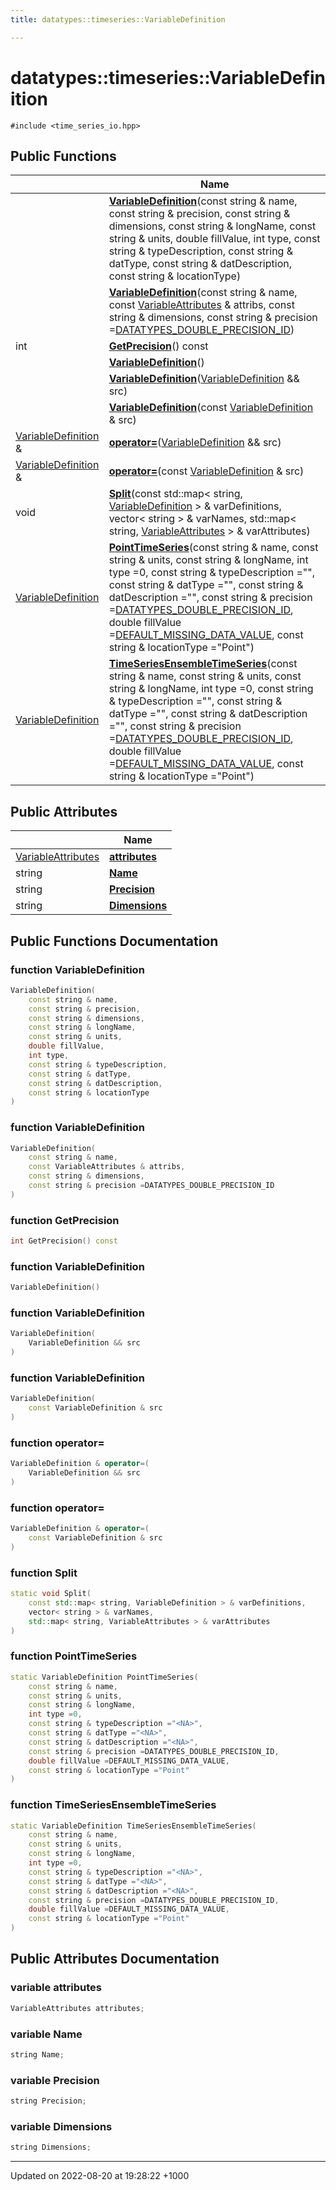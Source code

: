 ```yaml
---
title: datatypes::timeseries::VariableDefinition

---
```


# datatypes::timeseries::VariableDefinition






`#include <time_series_io.hpp>`

## Public Functions

|                | Name           |
| -------------- | -------------- |
| | **[VariableDefinition](/uchronia-ts-doc/cpp/Classes/classdatatypes_1_1timeseries_1_1VariableDefinition/#function-variabledefinition)**(const string & name, const string & precision, const string & dimensions, const string & longName, const string & units, double fillValue, int type, const string & typeDescription, const string & datType, const string & datDescription, const string & locationType) |
| | **[VariableDefinition](/uchronia-ts-doc/cpp/Classes/classdatatypes_1_1timeseries_1_1VariableDefinition/#function-variabledefinition)**(const string & name, const [VariableAttributes](/uchronia-ts-doc/cpp/Classes/classdatatypes_1_1timeseries_1_1VariableAttributes/) & attribs, const string & dimensions, const string & precision =[DATATYPES_DOUBLE_PRECISION_ID](/uchronia-ts-doc/cpp/Files/common_8h/#define-datatypes-double-precision-id)) |
| int | **[GetPrecision](/uchronia-ts-doc/cpp/Classes/classdatatypes_1_1timeseries_1_1VariableDefinition/#function-getprecision)**() const |
| | **[VariableDefinition](/uchronia-ts-doc/cpp/Classes/classdatatypes_1_1timeseries_1_1VariableDefinition/#function-variabledefinition)**() |
| | **[VariableDefinition](/uchronia-ts-doc/cpp/Classes/classdatatypes_1_1timeseries_1_1VariableDefinition/#function-variabledefinition)**([VariableDefinition](/uchronia-ts-doc/cpp/Classes/classdatatypes_1_1timeseries_1_1VariableDefinition/) && src) |
| | **[VariableDefinition](/uchronia-ts-doc/cpp/Classes/classdatatypes_1_1timeseries_1_1VariableDefinition/#function-variabledefinition)**(const [VariableDefinition](/uchronia-ts-doc/cpp/Classes/classdatatypes_1_1timeseries_1_1VariableDefinition/) & src) |
| [VariableDefinition](/uchronia-ts-doc/cpp/Classes/classdatatypes_1_1timeseries_1_1VariableDefinition/) & | **[operator=](/uchronia-ts-doc/cpp/Classes/classdatatypes_1_1timeseries_1_1VariableDefinition/#function-operator=)**([VariableDefinition](/uchronia-ts-doc/cpp/Classes/classdatatypes_1_1timeseries_1_1VariableDefinition/) && src) |
| [VariableDefinition](/uchronia-ts-doc/cpp/Classes/classdatatypes_1_1timeseries_1_1VariableDefinition/) & | **[operator=](/uchronia-ts-doc/cpp/Classes/classdatatypes_1_1timeseries_1_1VariableDefinition/#function-operator=)**(const [VariableDefinition](/uchronia-ts-doc/cpp/Classes/classdatatypes_1_1timeseries_1_1VariableDefinition/) & src) |
| void | **[Split](/uchronia-ts-doc/cpp/Classes/classdatatypes_1_1timeseries_1_1VariableDefinition/#function-split)**(const std::map< string, [VariableDefinition](/uchronia-ts-doc/cpp/Classes/classdatatypes_1_1timeseries_1_1VariableDefinition/) > & varDefinitions, vector< string > & varNames, std::map< string, [VariableAttributes](/uchronia-ts-doc/cpp/Classes/classdatatypes_1_1timeseries_1_1VariableAttributes/) > & varAttributes) |
| [VariableDefinition](/uchronia-ts-doc/cpp/Classes/classdatatypes_1_1timeseries_1_1VariableDefinition/) | **[PointTimeSeries](/uchronia-ts-doc/cpp/Classes/classdatatypes_1_1timeseries_1_1VariableDefinition/#function-pointtimeseries)**(const string & name, const string & units, const string & longName, int type =0, const string & typeDescription ="<NA>", const string & datType ="<NA>", const string & datDescription ="<NA>", const string & precision =[DATATYPES_DOUBLE_PRECISION_ID](/uchronia-ts-doc/cpp/Files/common_8h/#define-datatypes-double-precision-id), double fillValue =[DEFAULT_MISSING_DATA_VALUE](/uchronia-ts-doc/cpp/Files/common_8h/#define-default-missing-data-value), const string & locationType ="Point") |
| [VariableDefinition](/uchronia-ts-doc/cpp/Classes/classdatatypes_1_1timeseries_1_1VariableDefinition/) | **[TimeSeriesEnsembleTimeSeries](/uchronia-ts-doc/cpp/Classes/classdatatypes_1_1timeseries_1_1VariableDefinition/#function-timeseriesensembletimeseries)**(const string & name, const string & units, const string & longName, int type =0, const string & typeDescription ="<NA>", const string & datType ="<NA>", const string & datDescription ="<NA>", const string & precision =[DATATYPES_DOUBLE_PRECISION_ID](/uchronia-ts-doc/cpp/Files/common_8h/#define-datatypes-double-precision-id), double fillValue =[DEFAULT_MISSING_DATA_VALUE](/uchronia-ts-doc/cpp/Files/common_8h/#define-default-missing-data-value), const string & locationType ="Point") |

## Public Attributes

|                | Name           |
| -------------- | -------------- |
| [VariableAttributes](/uchronia-ts-doc/cpp/Classes/classdatatypes_1_1timeseries_1_1VariableAttributes/) | **[attributes](/uchronia-ts-doc/cpp/Classes/classdatatypes_1_1timeseries_1_1VariableDefinition/#variable-attributes)**  |
| string | **[Name](/uchronia-ts-doc/cpp/Classes/classdatatypes_1_1timeseries_1_1VariableDefinition/#variable-name)**  |
| string | **[Precision](/uchronia-ts-doc/cpp/Classes/classdatatypes_1_1timeseries_1_1VariableDefinition/#variable-precision)**  |
| string | **[Dimensions](/uchronia-ts-doc/cpp/Classes/classdatatypes_1_1timeseries_1_1VariableDefinition/#variable-dimensions)**  |

## Public Functions Documentation

### function VariableDefinition

```cpp
VariableDefinition(
    const string & name,
    const string & precision,
    const string & dimensions,
    const string & longName,
    const string & units,
    double fillValue,
    int type,
    const string & typeDescription,
    const string & datType,
    const string & datDescription,
    const string & locationType
)
```


### function VariableDefinition

```cpp
VariableDefinition(
    const string & name,
    const VariableAttributes & attribs,
    const string & dimensions,
    const string & precision =DATATYPES_DOUBLE_PRECISION_ID
)
```


### function GetPrecision

```cpp
int GetPrecision() const
```


### function VariableDefinition

```cpp
VariableDefinition()
```


### function VariableDefinition

```cpp
VariableDefinition(
    VariableDefinition && src
)
```


### function VariableDefinition

```cpp
VariableDefinition(
    const VariableDefinition & src
)
```


### function operator=

```cpp
VariableDefinition & operator=(
    VariableDefinition && src
)
```


### function operator=

```cpp
VariableDefinition & operator=(
    const VariableDefinition & src
)
```


### function Split

```cpp
static void Split(
    const std::map< string, VariableDefinition > & varDefinitions,
    vector< string > & varNames,
    std::map< string, VariableAttributes > & varAttributes
)
```


### function PointTimeSeries

```cpp
static VariableDefinition PointTimeSeries(
    const string & name,
    const string & units,
    const string & longName,
    int type =0,
    const string & typeDescription ="<NA>",
    const string & datType ="<NA>",
    const string & datDescription ="<NA>",
    const string & precision =DATATYPES_DOUBLE_PRECISION_ID,
    double fillValue =DEFAULT_MISSING_DATA_VALUE,
    const string & locationType ="Point"
)
```


### function TimeSeriesEnsembleTimeSeries

```cpp
static VariableDefinition TimeSeriesEnsembleTimeSeries(
    const string & name,
    const string & units,
    const string & longName,
    int type =0,
    const string & typeDescription ="<NA>",
    const string & datType ="<NA>",
    const string & datDescription ="<NA>",
    const string & precision =DATATYPES_DOUBLE_PRECISION_ID,
    double fillValue =DEFAULT_MISSING_DATA_VALUE,
    const string & locationType ="Point"
)
```


## Public Attributes Documentation

### variable attributes

```cpp
VariableAttributes attributes;
```


### variable Name

```cpp
string Name;
```


### variable Precision

```cpp
string Precision;
```


### variable Dimensions

```cpp
string Dimensions;
```


-------------------------------

Updated on 2022-08-20 at 19:28:22 +1000